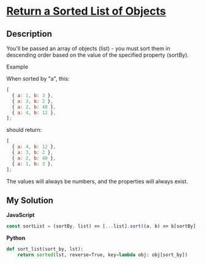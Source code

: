 # [Return a Sorted List of Objects](https://www.codewars.com/kata/52705ed65de62b733f000064)

## Description

You'll be passed an array of objects (list) - you must sort them in descending order based on the value of the specified property (sortBy).

Example

When sorted by "a", this:

```js
[
  { a: 1, b: 3 },
  { a: 3, b: 2 },
  { a: 2, b: 40 },
  { a: 4, b: 12 },
];
```

should return:

```js
[
  { a: 4, b: 12 },
  { a: 3, b: 2 },
  { a: 2, b: 40 },
  { a: 1, b: 3 },
];
```

The values will always be numbers, and the properties will always exist.

## My Solution

**JavaScript**

```js
const sortList = (sortBy, list) => [...list].sort((a, b) => b[sortBy] - a[sortBy]);
```

**Python**

```py
def sort_list(sort_by, lst):
    return sorted(lst, reverse=True, key=lambda obj: obj[sort_by])
```
